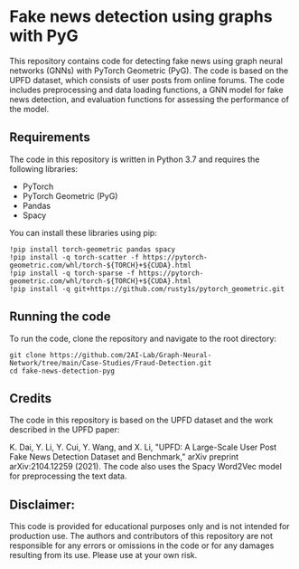 # Fake news detection using graphs with PyG
This repository contains code for detecting fake news using graph neural networks (GNNs) with PyTorch Geometric (PyG). The code is based on the UPFD dataset, which consists of user posts from online forums. The code includes preprocessing and data loading functions, a GNN model for fake news detection, and evaluation functions for assessing the performance of the model.

## Requirements
The code in this repository is written in Python 3.7 and requires the following libraries:

* PyTorch
* PyTorch Geometric (PyG)
* Pandas
* Spacy

You can install these libraries using pip:

```
!pip install torch-geometric pandas spacy
!pip install -q torch-scatter -f https://pytorch-geometric.com/whl/torch-${TORCH}+${CUDA}.html
!pip install -q torch-sparse -f https://pytorch-geometric.com/whl/torch-${TORCH}+${CUDA}.html
!pip install -q git+https://github.com/rusty1s/pytorch_geometric.git
```

## Running the code
To run the code, clone the repository and navigate to the root directory:

```
git clone https://github.com/2AI-Lab/Graph-Neural-Network/tree/main/Case-Studies/Fraud-Detection.git
cd fake-news-detection-pyg
```

## Credits
The code in this repository is based on the UPFD dataset and the work described in the UPFD paper:

K. Dai, Y. Li, Y. Cui, Y. Wang, and X. Li, "UPFD: A Large-Scale User Post Fake News Detection Dataset and Benchmark," arXiv preprint arXiv:2104.12259 (2021).
The code also uses the Spacy Word2Vec model for preprocessing the text data.

## Disclaimer:
This code is provided for educational purposes only and is not intended for production use. The authors and contributors of this repository are not responsible for any errors or omissions in the code or for any damages resulting from its use. Please use at your own risk.
